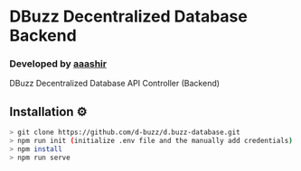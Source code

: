 # DBuzz Decentralized Database Backend
### Developed by **[aaashir](https://github.com/aaashir)**

DBuzz Decentralized Database API Controller (Backend)

## Installation ⚙
```bash
> git clone https://github.com/d-buzz/d.buzz-database.git
> npm run init (initialize .env file and the manually add credentials)
> npm install
> npm run serve
```